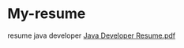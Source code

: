 # My-resume
resume java developer
[Java Developer Resume.pdf](https://github.com/Dmitry136/My-resume/files/9607130/Java.Developer.Resume.pdf)
